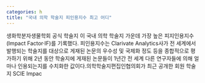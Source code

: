```yaml
---
categories: h
title: "국내 의학 학술지 피인용지수 최고 어디"
---
```

생화학분자생물학회 공식 학술지 이 국내 의학 학술지 가운데 가장 높은 피지인용지수(Impact Factor&middot;IF)를 기록했다. 피인용지수는 Clarivate Analytics사가 전 세계에서 발행되는 학술지를 대상으로 게재된 논문의 우수성 및 국제화 정도 등을 종합적으로 평가하기 위해 2년 동안 학술지에 게재된 논문들이 1년간 전 세계 다른 연구자들에 의해 얼마나 인용되는지를 수치화한 값이다.의학학술지편집인협의회가 최근 공개한 회원 학술지 SCIE Impac